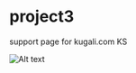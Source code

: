 # project3
support page for kugali.com KS

![Alt text](https://scontent.fdnk1-1.fna.fbcdn.net/v/t35.0-12/27330194_195705727680728_402293186_o.png?oh=2e97e790aace866959ff8de95988ed5e&oe=5A6BDABA)

